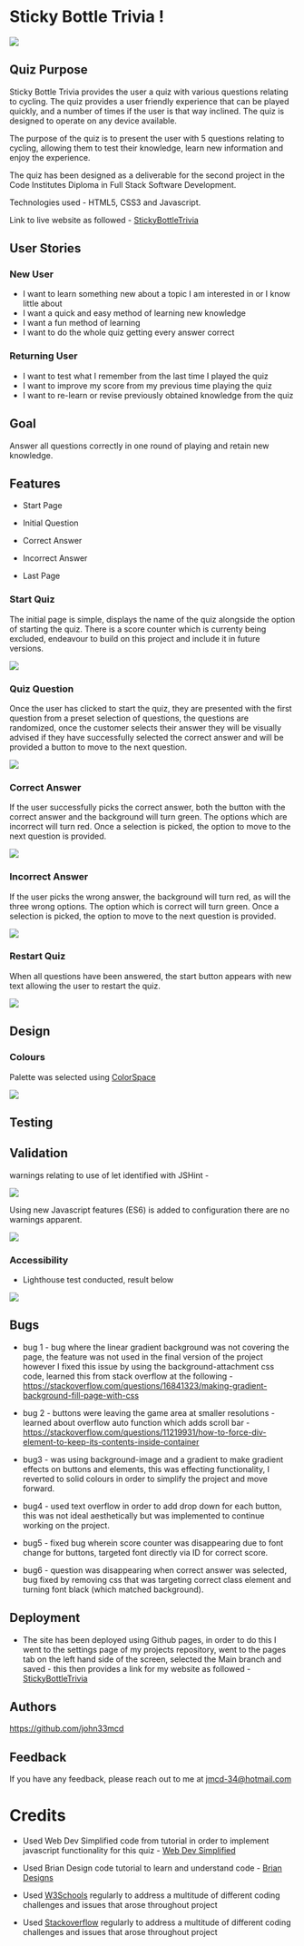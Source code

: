 
# Sticky Bottle Trivia !


<img src="assets/images/responsiveImage.jpg">

## Quiz Purpose

Sticky Bottle Trivia provides the user a quiz with various questions relating to cycling. The quiz provides
a user friendly experience that can be played quickly, and a number of times if the user is that
way inclined. The quiz is designed to operate on any device available.

The purpose of the quiz is to present the user with 5 questions relating to cycling, allowing them
to test their knowledge, learn new information and enjoy the experience.

The quiz has been designed as a deliverable for the second project in the Code Institutes Diploma
in Full Stack Software Development.

Technologies used - HTML5, CSS3 and Javascript.

Link to live website as followed - [StickyBottleTrivia](https://john33mcd.github.io/projectTwo/ "link to Sticky bottle Trivia")

## User Stories

### New User

- I want to learn something new about a topic I am interested in or I know little about
- I want a quick and easy method of learning new knowledge
- I want a fun method of learning
- I want to do the whole quiz getting every answer correct

### Returning User

- I want to test what I remember from the last time I played the quiz
- I want to improve my score from my previous time playing the quiz
- I want to re-learn or revise previously obtained knowledge from the quiz


## Goal

Answer all questions correctly in one round of playing and retain new knowledge.

## Features

- Start Page

- Initial Question

- Correct Answer

- Incorrect Answer

- Last Page

### Start Quiz


The initial page is simple, displays the name of the quiz alongside the option of starting the quiz. There is a score counter
which is currenty being excluded, endeavour to build on this project and include it in future versions.

<img src="assets/images/startQuiz.jpg">


### Quiz Question


Once the user has clicked to start the quiz, they are presented with the first question from a preset selection of questions,
the questions are randomized, once the customer selects their answer they will be visually advised if they have successfully
selected the correct answer and will be provided a button to move to the next question.


<img src="assets/images/initialLanding.jpg">


### Correct Answer


If the user successfully picks the correct answer, both the button with the correct answer and the background will turn green. The options which are
incorrect will turn red. Once a selection is picked, the option to move to the next question is provided.


<img src="assets/images/correctAnswer.jpg">


### Incorrect Answer

If the user picks the wrong answer, the background will turn red, as will the three wrong options. The option which is
correct will turn green. Once a selection is picked, the option to move to the next question is provided.

<img src="assets/images/wrongAnswer.jpg">

### Restart Quiz

When all questions have been answered, the start button appears with new text allowing the user to restart the quiz.

<img src="assets/images/lastPage.jpg">

## Design


### Colours

Palette was selected using [ColorSpace](https://mycolor.space/?hex=%23EBFF00&sub=1 "ColorSpace website")

<img src="assets/images/palette.jpg">




## Testing

## Validation

warnings relating to use of let identified with JSHint -

<img src="assets/images/jsHint.jpg">

 Using new Javascript features (ES6) is added to configuration there are no warnings apparent.

 <img src="assets/images/jsHint2.jpg">

### Accessibility

- Lighthouse test conducted, result below

<img src="assets/images/lighthouse.jpg">

## Bugs

- bug 1 - bug where the linear gradient background was not covering the page, the feature was not used in the 
final version of the project however I fixed this issue by using the background-attachment
css code, learned this from stack overflow at the following - https://stackoverflow.com/questions/16841323/making-gradient-background-fill-page-with-css 

- bug 2 - buttons were leaving the game area at smaller resolutions - learned about overflow auto function which adds
scroll bar - https://stackoverflow.com/questions/11219931/how-to-force-div-element-to-keep-its-contents-inside-container

- bug3 - was using background-image and a gradient to make gradient effects on buttons and elements, this was effecting functionality, I reverted to solid colours in order to simplify the project and move forward.

- bug4 - used text overflow in order to add drop down for each button, this was not ideal aesthetically but was implemented to continue working on the project.

- bug5 - fixed bug wherein score counter was disappearing due to font change for buttons, targeted font directly via ID for correct score.

- bug6 - question was disappearing when correct answer was selected, bug fixed by removing css that was targeting correct class element and turning
font black (which matched background).

## Deployment

- The site has been deployed using Github pages, in order to do this I went to the settings page of my projects repository, went to the pages tab on the left hand side of the screen, selected the Main branch and saved - this then provides a link for my website as followed - [StickyBottleTrivia](https://john33mcd.github.io/projectTwo/ "link to Sticky bottle Trivia")

## Authors

https://github.com/john33mcd

## Feedback

If you have any feedback, please reach out to me at jmcd-34@hotmail.com

# Credits

- Used Web Dev Simplified code from tutorial in order to implement javascript functionality for this quiz - [Web Dev Simplified](https://www.youtube.com/watch?v=riDzcEQbX6k "Web Dev simplified link for quiz tutorial")

- Used Brian Design code tutorial to learn and understand code - [Brian Designs](https://www.youtube.com/watch?v=f4fB9Xg2JEY&t=2921s "Brian Design tutorial video for quiz")

- Used [W3Schools](https://www.w3schools.com/ "W3Schools") regularly to address a multitude of different coding challenges and issues that arose throughout project

- Used [Stackoverflow](https://www.stackoverflow.com/ "W3Schools") regularly to address a multitude of different coding challenges and issues that arose throughout project